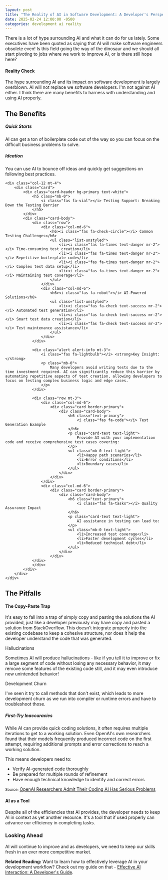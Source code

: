 ```yaml
---
layout: post
title: "The Reality of AI in Software Development: A Developer's Perspective"
date: 2025-02-24 12:00:00 -0500
categories: development ai reality
---
```


<div class="text-center mb-4">
    <i class="fas fa-robot fa-4x text-info"></i>
    <i class="fas fa-question fa-2x mx-3 text-danger"></i>
    <i class="fas fa-laptop-code fa-4x text-success"></i>
</div>

<div class="lead mb-4">
    <p>
        There is a lot of hype surrounding AI and what it can do for us lately. Some executives have been quoted as saying that AI will make software engineers obsolete even! Is this field going the way of the dinosaur and we should all start pivoting to jobs where we work to improve AI, or is there still hope here?
    </p>
</div>

<!--more-->

<div class="card mb-4 border-info">
    <div class="card-body">
        <h4 class="card-title">
            <i class="fas fa-bullhorn"></i> Reality Check
        </h4>
        <p class="card-text">
            The hype surrounding AI and its impact on software development is largely overblown. AI will not replace we software developers. I'm not against AI either. I think there are many benefits to harness with understanding and using AI properly.
        </p>
    </div>
</div>

<h2><i class="fas fa-plus-circle"></i> The Benefits</h2>

<div class="row mb-4">
    <!-- First two cards remain unchanged -->
    <div class="col-md-4">
        <div class="card h-100">
            <div class="card-body">
                <h5 class="card-title">
                    <i class="fas fa-rocket"></i> Quick Starts
                </h5>
                <p class="card-text">
                    AI can get a ton of boilerplate code out of the way so you can focus on the difficult business problems to solve.
                </p>
            </div>
        </div>
    </div>
    <div class="col-md-4">
        <div class="card h-100">
            <div class="card-body">
                <h5 class="card-title">
                    <i class="fas fa-comments"></i> Ideation
                </h5>
                <p class="card-text">
                    You can use AI to bounce off ideas and quickly get suggestions on following best practices.
                </p>
            </div>
        </div>
    </div>

    <div class="col-12 mt-4">
        <div class="card">
            <div class="card-header bg-primary text-white">
                <h5 class="mb-0">
                    <i class="fas fa-vial"></i> Testing Support: Breaking Down the Testing Barrier
                </h5>
            </div>
            <div class="card-body">
                <div class="row">
                    <div class="col-md-6">
                        <h6><i class="fas fa-check-circle"></i> Common Testing Challenges</h6>
                        <ul class="list-unstyled">
                            <li><i class="fas fa-times text-danger mr-2"></i> Time-consuming test creation</li>
                            <li><i class="fas fa-times text-danger mr-2"></i> Repetitive boilerplate code</li>
                            <li><i class="fas fa-times text-danger mr-2"></i> Complex test data setup</li>
                            <li><i class="fas fa-times text-danger mr-2"></i> Maintaining test coverage</li>
                        </ul>
                    </div>
                    <div class="col-md-6">
                        <h6><i class="fas fa-robot"></i> AI-Powered Solutions</h6>
                        <ul class="list-unstyled">
                            <li><i class="fas fa-check text-success mr-2"></i> Automated test generation</li>
                            <li><i class="fas fa-check text-success mr-2"></i> Smart test data creation</li>
                            <li><i class="fas fa-check text-success mr-2"></i> Test maintenance assistance</li>
                        </ul>
                    </div>
                </div>
                
                <div class="alert alert-info mt-3">
                    <i class="fas fa-lightbulb"></i> <strong>Key Insight:</strong>
                    <p class="mb-0">
                        Many developers avoid writing tests due to the time investment required. AI can significantly reduce this barrier by automating repetitive aspects of test creation, allowing developers to focus on testing complex business logic and edge cases.
                    </p>
                </div>

                <div class="row mt-3">
                    <div class="col-md-6">
                        <div class="card border-primary">
                            <div class="card-body">
                                <h6 class="text-primary">
                                    <i class="fas fa-code"></i> Test Generation Example
                                </h6>
                                <p class="card-text text-light">
                                    Provide AI with your implementation code and receive comprehensive test cases covering:
                                </p>
                                <ul class="mb-0 text-light">
                                    <li>Happy path scenarios</li>
                                    <li>Error conditions</li>
                                    <li>Boundary cases</li>
                                </ul>
                            </div>
                        </div>
                    </div>
                    <div class="col-md-6">
                        <div class="card border-primary">
                            <div class="card-body">
                                <h6 class="text-primary">
                                    <i class="fas fa-tasks"></i> Quality Assurance Impact
                                </h6>
                                <p class="card-text text-light">
                                    AI assistance in testing can lead to:
                                </p>
                                <ul class="mb-0 text-light">
                                    <li>Increased test coverage</li>
                                    <li>Faster development cycles</li>
                                    <li>Reduced technical debt</li>
                                </ul>
                            </div>
                        </div>
                </div>
                </div>
            </div>
        </div>
    </div>
</div>

<h2><i class="fas fa-exclamation-triangle"></i> The Pitfalls</h2>

<div class="alert alert-warning" role="alert">
    <h4 class="alert-heading">
        <i class="fas fa-copy"></i> The Copy-Paste Trap
    </h4>
    <p>
        It's easy to fall into a trap of simply copy and pasting the solutions the AI provided, just like a developer previously may have copy and pasted a solution from StackOverflow. This doesn't integrate properly into the existing codebase to keep a cohesive structure, nor does it help the developer understand the code that was generated.
    </p>
</div>

<div class="row mb-4">
    <div class="col-md-6">
        <div class="card h-100">
            <div class="card-header bg-danger text-white">
                <i class="fas fa-random"></i> Hallucinations
            </div>
            <div class="card-body">
                <p class="card-text">
                    Sometimes AI will produce hallucinations - like if you tell it to improve or fix a large segment of code without losing any necessary behavior, it may remove some features of the existing code still, and it may even introduce new unintended behavior!
                </p>
            </div>
        </div>
    </div>
    <div class="col-md-6">
        <div class="card h-100">
            <div class="card-header bg-danger text-white">
                <i class="fas fa-bug"></i> Development Churn
            </div>
            <div class="card-body">
                <p class="card-text">
                    I've seen it try to call methods that don't exist, which leads to more development churn as we run into compiler or runtime errors and have to troubleshoot those.
                </p>
            </div>
        </div>
    </div>
</div>

<div class="card border-danger mb-4">
    <div class="card-header bg-danger">
        <h5 class="mb-0 text-white">
            <i class="fas fa-times-circle text-white"></i> First-Try Inaccuracies
        </h5>
    </div>
    <div class="card-body">
        <div class="row">
            <div class="col-md-8">
                <p class="card-text">
                    While AI can provide quick coding solutions, it often requires multiple iterations to get to a working solution. Even OpenAI's own researchers found that their models frequently produced incorrect code on the first attempt, requiring additional prompts and error corrections to reach a working solution.
                </p>
                <p class="card-text">
                    This means developers need to:
                </p>
                <ul>
                    <li>Verify AI-generated code thoroughly</li>
                    <li>Be prepared for multiple rounds of refinement</li>
                    <li>Have enough technical knowledge to identify and correct errors</li>
                </ul>
            </div>
            <div class="col-md-4">
                <div class="alert alert-secondary">
                    <i class="fas fa-quote-left"></i>
                    <small class="text-muted">Source:</small>
                    <a href="https://futurism.com/openai-researchers-coding-fail" 
                       target="_blank" 
                       class="alert-link">
                        OpenAI Researchers Admit Their Coding AI Has Serious Problems
                    </a>
                </div>
            </div>
        </div>
    </div>
</div>

<div class="alert alert-info mb-4" role="alert">
    <h4 class="alert-heading">
        <i class="fas fa-tools"></i> AI as a Tool
    </h4>
    <p class="mb-0">
        Despite all of the efficiencies that AI provides, the developer needs to keep AI in context as yet another resource. It's a tool that if used properly can advance our efficiency in completing tasks.
    </p>
</div>

<div class="card border-primary conclusion-card mb-4">
    <div class="card-body text-center">
        <h3 class="card-title">
            <i class="fas fa-forward"></i> Looking Ahead
        </h3>
        <p class="card-text lead">
            AI will continue to improve and as developers, we need to keep our skills fresh in an ever more competitive market.
        </p>
    </div>
</div>

<div class="alert alert-info mb-4">
    <i class="fas fa-link"></i> <strong>Related Reading:</strong> 
    Want to learn how to effectively leverage AI in your development workflow? Check out my guide on that -
    <a href="/insights/2025/02/22/effective-ai-interaction/" class="alert-link">Effective AI Interaction: A Developer's Guide</a>.
</div>